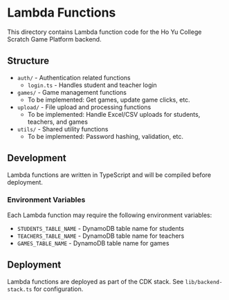 # Lambda Functions

This directory contains Lambda function code for the Ho Yu College Scratch Game Platform backend.

## Structure

- `auth/` - Authentication related functions
  - `login.ts` - Handles student and teacher login
- `games/` - Game management functions
  - To be implemented: Get games, update game clicks, etc.
- `upload/` - File upload and processing functions
  - To be implemented: Handle Excel/CSV uploads for students, teachers, and games
- `utils/` - Shared utility functions
  - To be implemented: Password hashing, validation, etc.

## Development

Lambda functions are written in TypeScript and will be compiled before deployment.

### Environment Variables

Each Lambda function may require the following environment variables:
- `STUDENTS_TABLE_NAME` - DynamoDB table name for students
- `TEACHERS_TABLE_NAME` - DynamoDB table name for teachers
- `GAMES_TABLE_NAME` - DynamoDB table name for games

## Deployment

Lambda functions are deployed as part of the CDK stack. See `lib/backend-stack.ts` for configuration.
